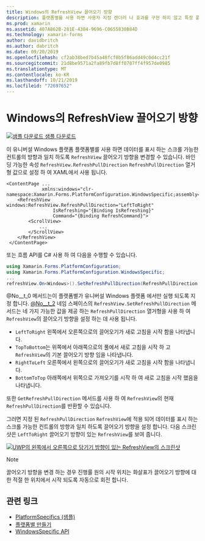 ```yaml
---
title: Windows의 RefreshView 끌어오기 방향
description: 플랫폼별를 사용 하면 사용자 지정 렌더러 나 효과를 구현 하지 않고 특정 플랫폼 에서만 사용할 수 있는 기능을 사용할 수 있습니다. 이 문서에서는 RefreshView의 끌어오기 방향을 변경할 수 있도록 하는 Windows 플랫폼별를 사용 하는 방법을 설명 합니다.
ms.prod: xamarin
ms.assetid: 407A862B-281E-4384-9696-C0655830B84D
ms.technology: xamarin-forms
author: davidbritch
ms.author: dabritch
ms.date: 09/20/2019
ms.openlocfilehash: cf2ab38bed7b45a48fcf0b5f86add49c0d4cc21f
ms.sourcegitcommit: 21d8be9571a2fa89fb7d8ff0787ff4f957de0985
ms.translationtype: MT
ms.contentlocale: ko-KR
ms.lasthandoff: 10/21/2019
ms.locfileid: "72697652"
---
```

# <a name="refreshview-pull-direction-on-windows"></a>Windows의 RefreshView 끌어오기 방향

[![샘플 다운로드](~/media/shared/download.png) 샘플 다운로드](https://docs.microsoft.com/samples/xamarin/xamarin-forms-samples/userinterface-platformspecifics)

이 유니버설 Windows 플랫폼 플랫폼별를 사용 하면 데이터를 표시 하는 스크롤 가능한 컨트롤의 방향과 일치 하도록 `RefreshView` 끌어오기 방향을 변경할 수 있습니다. 바인딩 가능한 속성 `RefreshView.RefreshPullDirection` `RefreshPullDirection` 열거형 값으로 설정 하 여 XAML에서 사용 됩니다.

```xaml
<ContentPage ...
             xmlns:windows="clr-namespace:Xamarin.Forms.PlatformConfiguration.WindowsSpecific;assembly=Xamarin.Forms.Core">
    <RefreshView windows:RefreshView.RefreshPullDirection="LeftToRight"
                 IsRefreshing="{Binding IsRefreshing}"
                 Command="{Binding RefreshCommand}">
        <ScrollView>
            ...
        </ScrollView>
    </RefreshView>
 </ContentPage>
```

또는 흐름 API를 C# 사용 하 여 다음을 수행할 수 있습니다.

```csharp
using Xamarin.Forms.PlatformConfiguration;
using Xamarin.Forms.PlatformConfiguration.WindowsSpecific;
...
refreshView.On<Windows>().SetRefreshPullDirection(RefreshPullDirection.LeftToRight);
```

@No__t_0 메서드는이 플랫폼별가 유니버설 Windows 플랫폼 에서만 실행 되도록 지정 합니다. [@No__t_2](xref:Xamarin.Forms.PlatformConfiguration.WindowsSpecific) 네임 스페이스의 `RefreshView.SetRefreshPullDirection` 메서드는 네 가지 가능한 값을 제공 하는 `RefreshPullDirection` 열거형을 사용 하 여 `RefreshView`의 끌어오기 방향을 설정 하는 데 사용 됩니다.

- `LeftToRight` 왼쪽에서 오른쪽으로의 끌어오기가 새로 고침을 시작 함을 나타냅니다.
- `TopToBottom`는 위쪽에서 아래쪽으로의 풀에서 새로 고침을 시작 하 고 `RefreshView`의 기본 끌어오기 방향 임을 나타냅니다.
- `RightToLeft` 오른쪽에서 왼쪽으로의 끌어오기가 새로 고침을 시작 함을 나타냅니다.
- `BottomToTop` 아래쪽에서 위쪽으로 가져오기를 시작 하 여 새로 고침을 시작 했음을 나타냅니다.

또한 `GetRefreshPullDirection` 메서드를 사용 하 여 `RefreshView`의 현재 `RefreshPullDirection`를 반환할 수 있습니다.

그러면 지정 된 `RefreshPullDirection` `RefreshView`에 적용 되어 데이터를 표시 하는 스크롤 가능한 컨트롤의 방향과 일치 하도록 끌어오기 방향을 설정 합니다. 다음 스크린샷은 `LeftToRight` 끌어오기 방향이 있는 `RefreshView`를 보여 줍니다.

[![UWP의 왼쪽에서 오른쪽으로 당기기 방향이 있는 RefreshView의 스크린샷](refreshview-pulldirection-images/refreshview-pulldirection.png "왼쪽에서 오른쪽으로 당기기 방향이 있는 RefreshView")](refreshview-pulldirection-images/refreshview-pulldirection-large.png#lightbox "왼쪽에서 오른쪽으로 당기기 방향이 있는 RefreshView")

> [!NOTE]
> 끌어오기 방향을 변경 하는 경우 진행률 원의 시작 위치는 화살표가 끌어오기 방향에 대 한 적절 한 위치에서 시작 되도록 자동으로 회전 합니다.

## <a name="related-links"></a>관련 링크

- [PlatformSpecifics (샘플)](https://docs.microsoft.com/samples/xamarin/xamarin-forms-samples/userinterface-platformspecifics)
- [플랫폼별 만들기](~/xamarin-forms/platform/platform-specifics/index.md#creating-platform-specifics)
- [WindowsSpecific API](xref:Xamarin.Forms.PlatformConfiguration.WindowsSpecific)
